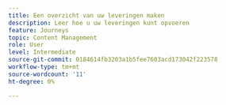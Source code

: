 ```yaml
---
title: Een overzicht van uw leveringen maken
description: Leer hoe u uw leveringen kunt opvoeren
feature: Journeys
topic: Content Management
role: User
level: Intermediate
source-git-commit: 0184614fb3203a1b5fee7603acd173042f223578
workflow-type: tm+mt
source-wordcount: '11'
ht-degree: 0%

---
```



<!--
# Use case: ramp up your deliveries

If you recently moved to another email service provider, IP address, or email domain or subdomain, you need to establish your reputation as a sender. Otherwise, your deliveries might be blocked or moved to the spam folder of the recipients' mailbox. Learn how to increase your email reputation with IP warming in the [Deliverability Best Practice Guide](https://experienceleague.adobe.com/docs/deliverability-learn/deliverability-best-practice-guide/additional-resources/generic-resources/increase-reputation-with-ip-warming.html){target="_blank"}.

To warm up your IP, you can gradually ramp up the number of your deliveries. Read more about [optimizing deliverability in Journey Optimizer](../deliverability.md).

The purpose of this use case is to create a journey to ramp up your email deliveries. To configure this journey, follow these steps:

1. Create a journey. [Read more](journey-gs.md).

1. Add a **[!UICONTROL Condition]** activity to the journey. [Read more](condition-activity.md).

1. In the **[!UICONTROL Condition]** activity settings, set the maximum number of recipients for your delivery:

   1. In the **[!UICONTROL Condition]** activity settings, set the **[!UICONTROL Type]** field to **[!UICONTROL Profile cap]**. [Read more](condition-activity.md#profile_cap).

   1. Set the **[!UICONTROL Limit]** field to the maximum number of recipients for this delivery.

    ![](../assets/profile-cap-condition.png)

      You can gradually increase this limit up to the total number of your subscribers.

1. Add a **[!UICONTROL Message]** activity to the first path after the **[!UICONTROL Condition]** activity.

    ![](../assets/ramp-up-deliveries-message.png)

    When the journey runs, the message is sent the selected recipients, up to the maximum number of recipients that you have specified. When this limit is reached, the selected recipients take the second path.

1. Complete the journey with the activities of your choice.

After your IP has warmed up, you can remove this condition.

-->




